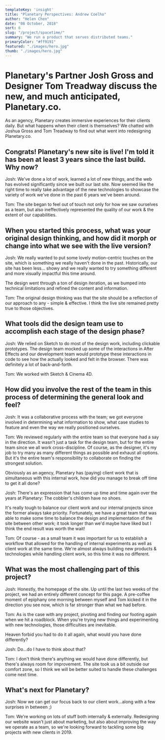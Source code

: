 ```yaml
---
templateKey: 'insight'
title: "Planetary Perspectives: Andrew Coelho"
author: "Helen Chen"
date: "08 October, 2018"
sort: 6
slug: "/project/spacetime/"
summary: "We run a product that serves distributed teams."
primaryColor: "#ff9191"
featured: "./images/hero.jpg"
thumb: "./images/hero.jpg"
---
```

# Planetary's Partner Josh Gross and Designer Tom Treadway discuss the new, and much anticipated, Planetary.co.

As an agency, Planetary creates immersive experiences for their clients daily. But what happens when their client is themselves? We chatted with Joshua Gross and Tom Treadway to find out what went into redesigning Planetary.co.

## Congrats! Planetary's new site is live! I'm told it has been at least 3 years since the last build. Why now?

Josh: We've done a lot of work, learned a lot of new things, and the web has evolved significantly since we built our last site. Now seemed like the right time to really take advantage of the new technologies to showcase the variety of work we've done in the past 6 years we've been around.

Tom: The site began to feel out of touch not only for how we saw ourselves as a team, but also ineffectively represented the quality of our work & the extent of our capabilities.

## When you started this process, what was your original design thinking, and how did it morph or change into what we see with the live version?

Josh: We really wanted to put some lovely motion-centric touches on the site, which is something we really haven't done in the past. Historically, our site has been less… showy and we really wanted to try something different and more visually impactful this time around.

The design went through a ton of design iteration, as we bumped into technical limitations and refined the content and information.

Tom: The original design thinking was that the site should be a reflection of our approach to any - simple & effective. I think the live site remained pretty true to those objectives.

## What tools did the design team use to accomplish each stage of the design phase?

Josh: We relied on Sketch to do most of the design work, including clickable prototypes. The design team mocked up some of the interactions in After Effects and our development team would prototype these interactions in code to see how the actually looked and felt in the browser. There was definitely a lot of back-and-forth.

Tom: We worked with Sketch & Cinema 4D.

## How did you involve the rest of the team in this process of determining the general look and feel?

Josh: It was a collaborative process with the team; we got everyone involved in determining what information to show, what case studies to feature and even the way we really positioned ourselves.

Tom: We reviewed regularly with the entire team so that everyone had a say in the direction. It wasn't just a task for the design team, but for the entire team since we all work cross-discipline. Of course, as the designer, it's my job to try many as many different things as possible and exhaust all options. But it's the entire team's responsibility to collaborate on finding the strongest solution.

Obviously as an agency, Planetary has (paying) client work that is simultaneous with this internal work, how did you manage to break off time to get it all done?

Josh: There's an expression that has come up time and time again over the years at Planetary: The cobbler's children have no shoes.

It's really tough to balance our client work and our internal projects since the former always take priority. Fortunately, we have a great team that was able to make some time to balance the design and implementation of the site between other work; it took longer than we'd maybe have liked but I think the end result was worth the wait!

Tom: Of course - as a small team it was important for us to establish a workflow that allowed for the handling of internal experiments as well as client work at the same time. We're almost always building new products & technologies while handling client work, so this time it was no different.

## What was the most challenging part of this project?

Josh: Honestly, the homepage of the site. Up until the last two weeks of the project, we had an entirely different concept for this page. A pre-coffee moment of epiphany one morning between myself and Tom kicked it in the direction you see now, which is far stronger than what we had before.

Tom: As is the case with any project, pivoting and finding our footing again when we hit a roadblock. When you're trying new things and experimenting with new technologies, those difficulties are inevitable.

Heaven forbid you had to do it all again, what would you have done differently?

Josh: Do…do I have to think about that?

Tom: I don't think there's anything we would have done differently, but there's always room for improvement. The site took us a bit outside our comfort zone, so I think we will be better suited to handle these challenges come next time.

## What's next for Planetary?

Josh: Now we can get our focus back to our client work…along with a few surprises in between ;)

Tom: We're working on lots of stuff both internally & externally. Redesigning our website wasn't just about marketing, but also about improving the way we operate as a team, so we're looking forward to tackling some big projects with new clients in 2019.


